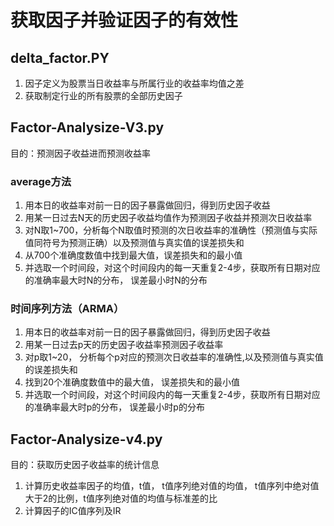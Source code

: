 # 获取因子并验证因子的有效性
## delta_factor.PY
1. 因子定义为股票当日收益率与所属行业的收益率均值之差
2. 获取制定行业的所有股票的全部历史因子
## Factor-Analysize-V3.py
目的：预测因子收益进而预测收益率
### average方法
1. 用本日的收益率对前一日的因子暴露做回归，得到历史因子收益
2. 用某一日过去N天的历史因子收益均值作为预测因子收益并预测次日收益率
3. 对N取1~700，分析每个N取值时预测的次日收益率的准确性（预测值与实际值同符号为预测正确）以及预测值与真实值的误差损失和
4. 从700个准确度数值中找到最大值，误差损失和的最小值
5. 并选取一个时间段，对这个时间段内的每一天重复2-4步，获取所有日期对应的准确率最大时N的分布， 误差最小时N的分布
### 时间序列方法（ARMA）
1. 用本日的收益率对前一日的因子暴露做回归，得到历史因子收益
2. 用某一日过去p天的历史因子收益率预测因子收益率
3. 对p取1~20， 分析每个p对应的预测次日收益率的准确性,以及预测值与真实值的误差损失和
4. 找到20个准确度数值中的最大值， 误差损失和的最小值
5. 并选取一个时间段，对这个时间段内的每一天重复2-4步，获取所有日期对应的准确率最大时p的分布， 误差最小时p的分布
## Factor-Analysize-v4.py
目的：获取历史因子收益率的统计信息
1. 计算历史收益率因子的均值，t值， t值序列绝对值的均值， t值序列中绝对值大于2的比例，t值序列绝对值的均值与标准差的比
2. 计算因子的IC值序列及IR
